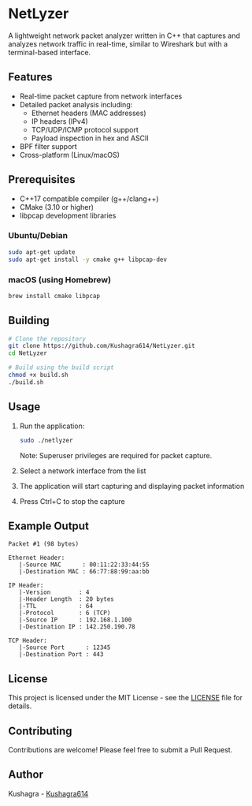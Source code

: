 # NetLyzer

A lightweight network packet analyzer written in C++ that captures and analyzes network traffic in real-time, similar to Wireshark but with a terminal-based interface.

## Features

- Real-time packet capture from network interfaces
- Detailed packet analysis including:
  - Ethernet headers (MAC addresses)
  - IP headers (IPv4)
  - TCP/UDP/ICMP protocol support
  - Payload inspection in hex and ASCII
- BPF filter support
- Cross-platform (Linux/macOS)

## Prerequisites

- C++17 compatible compiler (g++/clang++)
- CMake (3.10 or higher)
- libpcap development libraries

### Ubuntu/Debian
```bash
sudo apt-get update
sudo apt-get install -y cmake g++ libpcap-dev
```

### macOS (using Homebrew)
```bash
brew install cmake libpcap
```

## Building

```bash
# Clone the repository
git clone https://github.com/Kushagra614/NetLyzer.git
cd NetLyzer

# Build using the build script
chmod +x build.sh
./build.sh
```

## Usage

1. Run the application:
   ```bash
   sudo ./netlyzer
   ```
   Note: Superuser privileges are required for packet capture.

2. Select a network interface from the list
3. The application will start capturing and displaying packet information
4. Press Ctrl+C to stop the capture

## Example Output

```
Packet #1 (98 bytes)

Ethernet Header:
   |-Source MAC      : 00:11:22:33:44:55
   |-Destination MAC : 66:77:88:99:aa:bb

IP Header:
   |-Version        : 4
   |-Header Length  : 20 bytes
   |-TTL            : 64
   |-Protocol       : 6 (TCP)
   |-Source IP      : 192.168.1.100
   |-Destination IP : 142.250.190.78

TCP Header:
   |-Source Port      : 12345
   |-Destination Port : 443
```

## License

This project is licensed under the MIT License - see the [LICENSE](LICENSE) file for details.

## Contributing

Contributions are welcome! Please feel free to submit a Pull Request.

## Author

Kushagra - [Kushagra614](https://github.com/Kushagra614)
